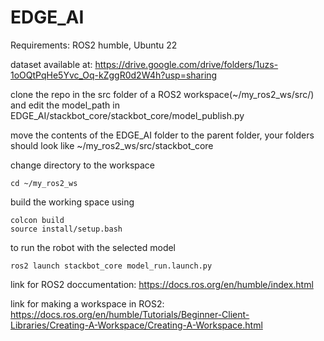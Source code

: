 # EDGE_AI
Requirements:  ROS2 humble, Ubuntu 22

dataset available at: https://drive.google.com/drive/folders/1uzs-1oOQtPqHe5Yvc_Oq-kZggR0d2W4h?usp=sharing

clone the repo in the src folder of a ROS2 workspace(~/my_ros2_ws/src/) and edit the model_path in EDGE_AI/stackbot_core/stackbot_core/model_publish.py

move the contents of the EDGE_AI folder to the parent folder, your folders should look like
~/my_ros2_ws/src/stackbot_core

change directory to the workspace 

    cd ~/my_ros2_ws

build the working space using

    colcon build 
    source install/setup.bash 

to run the robot with the selected model 

    ros2 launch stackbot_core model_run.launch.py

link for ROS2 doccumentation: https://docs.ros.org/en/humble/index.html

link for making a workspace in ROS2: https://docs.ros.org/en/humble/Tutorials/Beginner-Client-Libraries/Creating-A-Workspace/Creating-A-Workspace.html
